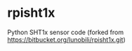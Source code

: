rpisht1x
========

Python SHT1x sensor code (forked from https://bitbucket.org/lunobili/rpisht1x.git)
